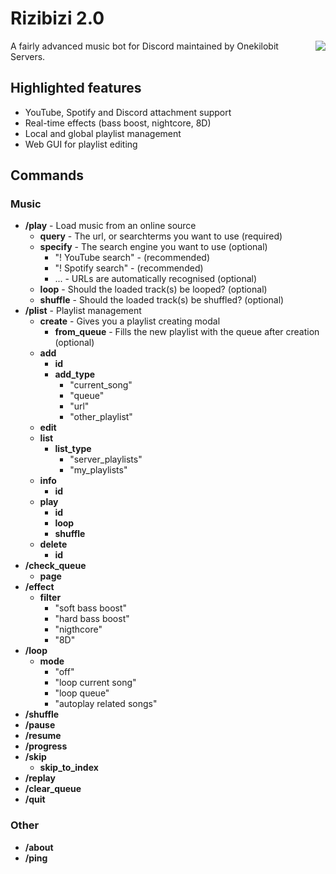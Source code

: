 # Rizibizi 2.0

<img align="right" src="https://music.onekilobit.eu/media/pot-lid3.gif">
A fairly advanced music bot for Discord maintained by Onekilobit Servers.

## Highlighted features
- YouTube, Spotify and Discord attachment support
- Real-time effects (bass boost, nightcore, 8D)
- Local and global playlist management
- Web GUI for playlist editing


## Commands

### Music
- **/play** - Load music from an online source
  - **query** - The url, or searchterms you want to use (required)
  - **specify** - The search engine you want to use (optional) 
    - "! YouTube search" - (recommended)
    - "! Spotify search" - (recommended)
    - ... - URLs are automatically recognised (optional)
  - **loop** - Should the loaded track(s) be looped? (optional)
  - **shuffle** - Should the loaded track(s) be shuffled? (optional)
- **/plist** - Playlist management
  - **create** - Gives you a playlist creating modal
    - **from_queue** - Fills the new playlist with the queue after creation (optional)
  - **add**
    - **id**
    - **add_type**
      - "current_song"
      - "queue"
      - "url"
      - "other_playlist"
  - **edit**
  - **list**
    - **list_type**
      - "server_playlists"
      - "my_playlists"
  - **info**
    - **id**
  - **play**
    - **id** 
    - **loop**
    - **shuffle**
  - **delete**
    - **id**
- **/check_queue**
  - **page**
- **/effect**
  - **filter**
    - "soft bass boost"
    - "hard bass boost"
    - "nigthcore"
    - "8D"
- **/loop**
  - **mode**
    - "off"
    - "loop current song"
    - "loop queue"
    - "autoplay related songs"
- **/shuffle**
- **/pause**
- **/resume**
- **/progress**
- **/skip**
  - **skip_to_index**
- **/replay**
- **/clear_queue**
- **/quit**
  
### Other
- **/about**
- **/ping**

